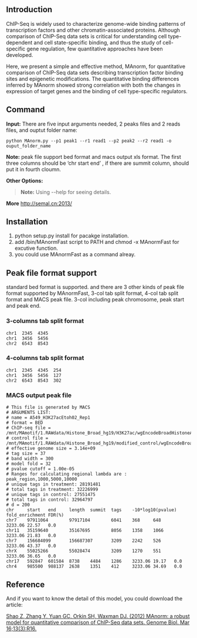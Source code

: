 ## Introduction

ChIP-Seq is widely used to characterize genome-wide binding patterns of transcription factors and other chromatin-associated proteins. Although comparison of ChIP-Seq data sets is critical for understanding cell type-dependent and cell state-specific binding, and thus the study of cell-specific gene regulation, few quantitative approaches have been developed. 

Here, we present a simple and effective method, MAnorm, for quantitative comparison of ChIP-Seq data sets describing transcription factor binding sites and epigenetic modifications. The quantitative binding differences inferred by MAnorm showed strong correlation with both the changes in expression of target genes and the binding of cell type-specific regulators.

## Command

**Input:**
There are five input arguments needed, 2 peaks files and 2 reads files, and ouptut folder name:
    
    python MAnorm.py --p1 peak1 --r1 read1 --p2 peak2 --r2 read1 -o ouput_folder_name

**Note:** peak file support bed format and macs output xls format. The first three columns 
should be ‘chr start end’ , if there are summit column, should put it in fourth cloumn.

**Other Options:**
> **Note:** Using --help for seeing details.

**More**
http://semal.cn:2013/

## Installation

1. python setup.py install for pacakge installation.
2. add /bin/MAnormFast script to PATH and chmod -x MAnormFast for excutive function.
3. you could use MAnormFast as a command alreay.


## Peak file format support

standard bed format is supported. and there are 3 other kinds of peak file format supported by MAnormFast, 3-col tab split format, 4-col tab split format and MACS peak file. 3-col including peak chromosome, peak start and peak end.

### 3-columns tab split format

```
chr1  2345  4345
chr1  3456  5456
chr2  6543  8543 
```

### 4-columns tab split format

```
chr1  2345  4345  254
chr1  3456  5456  127
chr2  6543  8543  302
```

### MACS output peak file

```
# This file is generated by MACS
# ARGUMENTS LIST:
# name = A549_H3K27acEtoh02_Rep1
# format = BED
# ChIP-seq file = /mnt/MAmotif/1.RAWdata/Histone_Broad_hg19/H3K27ac/wgEncodeBroadHistoneA549H3k27acEtoh02AlnRep1.bed
# control file = /mnt/MAmotif/1.RAWdata/Histone_Broad_hg19/modified_control/wgEncodeBroadHistoneA549ControlEtoh02AlnRep2.bed
# effective genome size = 3.14e+09
# tag size = 37
# band width = 300
# model fold = 32
# pvalue cutoff = 1.00e-05
# Ranges for calculating regional lambda are : peak_region,1000,5000,10000
# unique tags in treatment: 28191481
# total tags in treatment: 32226999
# unique tags in control: 27551475
# total tags in control: 32964797
# d = 200
chr     start   end     length  summit  tags    -10*log10(pvalue)       fold_enrichment FDR(%)
chr7    97911064        97917104        6041    368     648     3233.06 22.57   0.0
chr11   35159640        35167695        8056    1358    1066    3233.06 21.83   0.0
chr7    156684099       156687307       3209    2242    526     3233.06 43.37   0.0
chrX    55025266        55028474        3209    1270    551     3233.06 36.65   0.0
chr17   592847  601584  8738    4484    1286    3233.06 19.17   0.0
chr4    985500  988137  2638    1351    412     3233.06 34.69   0.0
```


## Reference

And if you want to know the detail of this model, you could download the article:

[Shao Z, Zhang Y, Yuan GC, Orkin SH, Waxman DJ. (2012) MAnorm: a robust model for quantitative comparison of ChIP-Seq data sets. Genome Biol. Mar 16;13(3):R16.](https://genomebiology.biomedcentral.com/articles/10.1186/gb-2012-13-3-r16)

